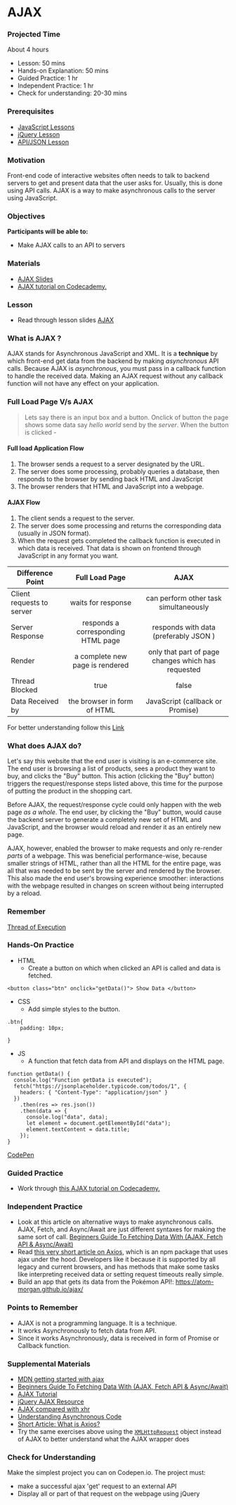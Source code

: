 # AJAX

### Projected Time
About 4 hours

- Lesson: 50 mins
- Hands-on Explanation: 50 mins 
- Guided Practice: 1 hr
- Independent Practice: 1 hr
- Check for understanding: 20-30 mins

### Prerequisites
- [JavaScript Lessons](/javascript)
- [jQuery Lesson](/jquery/jquery.md)
- [API/JSON Lesson](/api/apis-and-json.md)

### Motivation
Front-end code of interactive websites often needs to talk to backend servers to get and present data that the user asks for. Usually, this is done using API calls. AJAX is a way to make asynchronous calls to the server using JavaScript.

### Objectives

**Participants will be able to:**
- Make AJAX calls to an API to servers

### Materials
- [AJAX Slides](https://drive.google.com/file/d/12KSxnLTCCRl2wG3G3cPjv_9ZF-mltcKx/view?usp=sharing)
- [AJAX tutorial on Codecademy.](https://www.codecademy.com/courses/introduction-to-javascript/lessons/requests-i/exercises/requests-intro-i)


### Lesson
- Read through lesson slides [AJAX](https://drive.google.com/file/d/12KSxnLTCCRl2wG3G3cPjv_9ZF-mltcKx/view?usp=sharing)


### What is AJAX ?
AJAX stands for Asynchronous JavaScript and XML. It is a **technique** by which front-end get data from the backend by making *asynchronous* API calls.
Because AJAX is *asynchronous*, you must pass in a callback function to handle the received data. Making an AJAX request without any callback function will not have any effect on your application.

### Full Load Page V/s AJAX
> Lets say there is an input box and a button. Onclick of button the page shows some data say *hello world* send by the *server*. When the button is clicked -  
#### Full load Application Flow
1. The browser sends a request to a server designated by the URL. 
2. The server does some processing, probably queries a database, then responds to the browser by sending back HTML and JavaScript
3. The browser renders that HTML and JavaScript into a webpage.

#### AJAX Flow
1. The client sends a request to the server.
2. The server does some processing and returns the corresponding data (usually in JSON format).
3. When the request gets completed the callback function is executed in which data is received. That data is shown on frontend through JavaScript in any format you want.

| Difference Point        | Full Load Page          | AJAX  |
| ------------- |:-----------------:| :---------:|
| Client requests to server   | waits for response  | can perform other task simultaneously  |
| Server Response       | responds a corresponding HTML page  |  responds with data (preferably JSON ) |
| Render |  a complete new page is rendered   | only that part of page changes which has requested |
| Thread Blocked | true   | false |
| Data Received by | the browser in form of HTML   | JavaScript (callback or Promise) |

For better understanding follow this [Link](https://github.com/ashishnagpal2498/AjaxVsFullLoadPage)


### What does AJAX do?
Let's say this website that the end user is visiting is an e-commerce site. The end user is browsing a list of products, sees a product they want to buy, and clicks the "Buy" button. This action (clicking the "Buy" button) triggers the request/response steps listed above, this time for the purpose of putting the product in the shopping cart.

Before AJAX, the request/response cycle could only happen with the web page *as a whole*. The end user, by clicking the "Buy" button, would cause the backend server to generate a completely new set of HTML and JavaScript, and the browser would reload and render it as an entirely new page.

AJAX, however, enabled the browser to make requests and only re-render *parts* of a webpage. This was beneficial performance-wise, because smaller strings of HTML, rather than all the HTML for the entire page, was all that was needed to be sent by the server and rendered by the browser. This also made the end user's browsing experience smoother: interactions with the webpage resulted in changes on screen without being interrupted by a reload.

### Remember
[Thread of Execution](../javascript/javascript-9.md)


### Hands-On Practice 
* HTML
	* Create a button on which when clicked an API is called and data is fetched.
```
<button class="btn" onclick="getData()"> Show Data </button>
```
* CSS
	* Add simple styles to the button.	
```
.btn{
	padding: 10px;

}
```
* JS
  * A function that fetch data from API and displays on the HTML page.
```
function getData() {
  console.log("Function getData is executed");
  fetch("https://jsonplaceholder.typicode.com/todos/1", {
    headers: { "Content-Type": "application/json" }
  })
    .then(res => res.json())
    .then(data => {
      console.log("data", data);
      let element = document.getElementById("data");
      element.textContent = data.title;
    });
}
```

[CodePen](https://codepen.io/ashish24_nagpal/pen/NWqXjWN)

### Guided Practice
- Work through [this AJAX tutorial on Codecademy.](https://www.codecademy.com/courses/introduction-to-javascript/lessons/requests-i/exercises/requests-intro-i)

### Independent Practice
- Look at this article on alternative ways to make asynchronous calls.  AJAX, Fetch, and Async/Await are just different syntaxes for making the same sort of call.  [Beginners Guide To Fetching Data With (AJAX, Fetch API & Async/Await)](https://dev.to/bjhaid_93/beginners-guide-to-fetching-data-with-ajax-fetch-api--asyncawait-3m1l)
- Read [this very short article on Axios](https://flaviocopes.com/axios/), which is an npm package that uses ajax under the hood. Developers like it because it is supported by all legacy and current browsers, and has methods that make some tasks like interpreting received data or setting request timeouts really simple.
- Build an app that gets its data from the Pokémon API!: https://atom-morgan.github.io/ajax/

### Points to Remember
- AJAX is not a programming language. It is a technique.
- It works Asynchronously to fetch data from API.
- Since it works Asynchronously, data is received in form of Promise or Callback function.

### Supplemental Materials
- [MDN getting started with ajax](https://developer.mozilla.org/en-US/docs/Web/Guide/AJAX/Getting_Started)
- [Beginners Guide To Fetching Data With (AJAX, Fetch API & Async/Await)](https://dev.to/bjhaid_93/beginners-guide-to-fetching-data-with-ajax-fetch-api--asyncawait-3m1l)
- [AJAX Tutorial](https://www.tutorialspoint.com/ajax/)
- [jQuery AJAX Resource](https://learn.jquery.com/ajax/)
- [AJAX compared with xhr](https://blog.garstasio.com/you-dont-need-jquery/ajax/)
- [Understanding Asynchronous Code](https://www.sohamkamani.com/blog/2016/03/14/wrapping-your-head-around-async-programming/)
- [Short Article: What is Axios?](https://flaviocopes.com/axios/)
- Try the same exercises above using the [`XMLHttpRequest`](https://developer.mozilla.org/en-US/docs/Web/API/XMLHttpRequest) object instead of AJAX to better understand what the AJAX wrapper does

### Check for Understanding
Make the simplest project you can on Codepen.io.  The project must:
- make a successful ajax 'get' request to an external API
- Display all or part of that request on the webpage using jQuery
